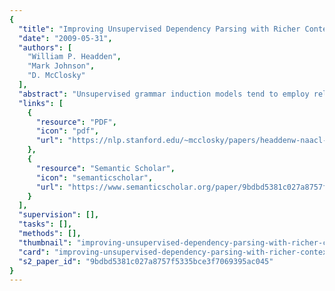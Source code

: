 ```yaml
---
{
  "title": "Improving Unsupervised Dependency Parsing with Richer Contexts and Smoothing",
  "date": "2009-05-31",
  "authors": [
    "William P. Headden",
    "Mark Johnson",
    "D. McClosky"
  ],
  "abstract": "Unsupervised grammar induction models tend to employ relatively simple models of syntax when compared to their supervised counterparts. Traditionally, the unsupervised models have been kept simple due to tractability and data sparsity concerns. In this paper, we introduce basic valence frames and lexical information into an unsupervised dependency grammar inducer and show how this additional information can be leveraged via smoothing. Our model produces state-of-the-art results on the task of unsupervised grammar induction, improving over the best previous work by almost 10 percentage points.",
  "links": [
    {
      "resource": "PDF",
      "icon": "pdf",
      "url": "https://nlp.stanford.edu/~mcclosky/papers/headdenw-naacl-2009.pdf"
    },
    {
      "resource": "Semantic Scholar",
      "icon": "semanticscholar",
      "url": "https://www.semanticscholar.org/paper/9bdbd5381c027a8757f5335bce3f7069395ac045"
    }
  ],
  "supervision": [],
  "tasks": [],
  "methods": [],
  "thumbnail": "improving-unsupervised-dependency-parsing-with-richer-contexts-and-smoothing-thumb.jpg",
  "card": "improving-unsupervised-dependency-parsing-with-richer-contexts-and-smoothing-card.jpg",
  "s2_paper_id": "9bdbd5381c027a8757f5335bce3f7069395ac045"
}
---
```


